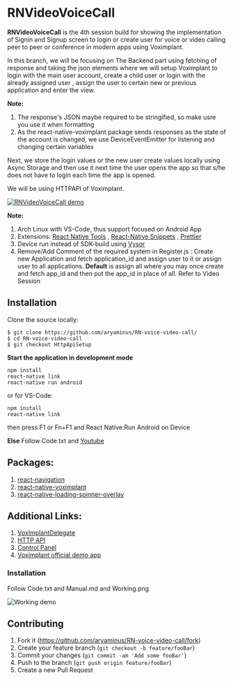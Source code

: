 # RNVideoVoiceCall

**RNVideoVoiceCall** is the 4th session build for showing the implementation of Signin and Signup screen to login or create user for voice or video calling peer to peer or conference in modern apps using Voximplant.

In this branch, we will be focusing on The Backend part using fetching of response and taking the json elements where we will setup Voximplant to login with the main user account, create a child user or login with the already assigned user , assign the user to certain new or previous application and enter the view.

**Note:**

1. The response's JSON maybe required to be stringified, so make usre you use it when formatting
2. As the react-native-voximplant package sends responses as the state of the account is changed, we use DeviceEventEmitter for listening and changing certain variables

Next, we store the login values or the new user create values locally using Async Storage and then use it next time the user opens the app so that s/he does not have to login each time the app is opened.

We will be using HTTPAPI of Voximplant.

[![RNVideoVoiceCall demo](https://i.imgur.com/mnsdKR6.gif)](https://youtu.be/WLPueAdj52k)

**Note:**

1. Arch Linux with VS-Code, thus support focused on Android App
2. Extensions: <a href="https://marketplace.visualstudio.com/items?itemName=vsmobile.vscode-react-native" target="_blank">React Native Tools</a> , <a href="https://marketplace.visualstudio.com/items?itemName=EQuimper.react-native-react-redux" target="_blank">React-Native Snippets</a> , <a href="https://marketplace.visualstudio.com/items?itemName=esbenp.prettier-vscode" target="_blank">Prettier</a>
3. Device run instead of SDK-build using <a href="https://chrome.google.com/webstore/detail/vysor/gidgenkbbabolejbgbpnhbimgjbffefm" target="_blank">Vysor</a>
4. Remove/Add Comment of the required system in Register.js : Create new Application and fetch application_id and assign user to it or assign user to all applications. **Default** is assign all where you may once create and fetch app_id and then put the app_id in place of all. Refer to Video Session

## Installation

Clone the source locally:
```
$ git clone https://github.com/aryaminus/RN-voice-video-call/
$ cd RN-voice-video-call
$ git checkout HttpApiSetup
```

**Start the application in development mode**
```
npm install
react-native link
react-native run android
```
or for VS-Code:
```
npm install
react-native link
```
then press F1 or Fn+F1 and React Native:Run Android on Device 

**Else**
Follow Code.txt and <a href="https://youtu.be/WLPueAdj52k" target="_blank">Youtube</a>

## Packages:
1. <a href="https://reactnavigation.org/docs/intro/" target="_blank">react-navigation</a>
2. <a href="https://github.com/voximplant/react-native-voximplant" target="_blank">react-native-voximplant</a>
3. <a href="https://github.com/joinspontaneous/react-native-loading-spinner-overlay" target="_blank">react-native-loading-spinner-overlay</a>

## Additional Links:
1. <a href="http://voximplant.com/docs/references/mobilesdk/ios/Protocols/VoxImplantDelegate.html" target="_blank">VoxImplantDelegate</a>
2. <a href="https://voximplant.com/docs/references/httpapi/" target="_blank">HTTP API</a>
3. <a href="https://manage.voximplant.com" target="_blank">Control Panel</a>
4. <a href="https://github.com/voximplant/react-native-demo" target="_blank">Voximplant official demo app</a>


### Installation
Follow Code.txt and Manual.md and Working.png

![Working demo](https://i.imgur.com/Xmp5bJi.png)

## Contributing

1. Fork it (<https://github.com/aryaminus/RN-voice-video-call/fork>)
2. Create your feature branch (`git checkout -b feature/fooBar`)
3. Commit your changes (`git commit -am 'Add some fooBar'`)
4. Push to the branch (`git push origin feature/fooBar`)
5. Create a new Pull Request


